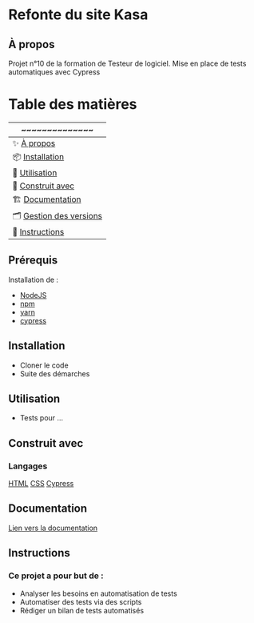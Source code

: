 # Refonte du site Kasa 
## À propos 
Projet n°10 de la formation de Testeur de logiciel. Mise en place de tests automatiques avec Cypress
# Table des matières 
| ~~~~~~~~~~~~~~ |
|-------|
|✨ [À propos](#à-propos)|
|📦 [Installation](#installation)|
|🚀 [Utilisation](#utilisation)|
|🤝 [Construit avec](#construit-avec)|
|🏗 ️[Documentation](#documentation)|
|🗂 ️[Gestion des versions](#gestion-des-versions)|
|📄 [Instructions](#instructions)

## Prérequis
Installation de : 
- [NodeJS](https://nodejs.org/en/learn)
- [npm](https://docs.npmjs.com/about-npm)
- [yarn](https://classic.yarnpkg.com/lang/en/docs/)
- [cypress](https://www.cypress.io/)

## Installation
 - Cloner le code
 - Suite des démarches

## Utilisation
- Tests pour ... 

## Construit avec
### Langages
[HTML](https://developer.mozilla.org/en-US/docs/Web/HTML)
[CSS](https://developer.mozilla.org/en-US/docs/Web/CSS)
[Cypress](https://www.cypress.io/)

## Documentation
[Lien vers la documentation](https://www.cypress.io/)
## Instructions
### Ce projet a pour but de : 
- Analyser les besoins en automatisation de tests
- Automatiser des tests via des scripts 
- Rédiger un bilan de tests automatisés
